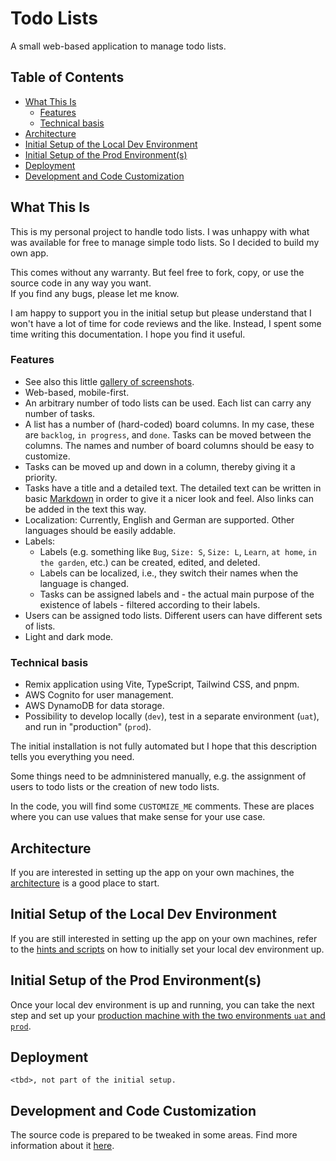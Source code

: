 # Todo Lists <!-- omit in toc -->

A small web-based application to manage todo lists.

## Table of Contents <!-- omit in toc -->

- [What This Is](#what-this-is)
  - [Features](#features)
  - [Technical basis](#technical-basis)
- [Architecture](#architecture)
- [Initial Setup of the Local Dev Environment](#initial-setup-of-the-local-dev-environment)
- [Initial Setup of the Prod Environment(s)](#initial-setup-of-the-prod-environments)
- [Deployment](#deployment)
- [Development and Code Customization](#development-and-code-customization)

## What This Is

This is my personal project to handle todo lists. I was unhappy with what was available for free
to manage simple todo lists. So I decided to build my own app.

This comes without any warranty. But feel free to fork, copy, or use the source code in any way you want.  
If you find any bugs, please let me know.

I am happy to support you in the initial setup but please understand that I won't have a lot of time
for code reviews and the like. Instead, I spent some time writing this documentation. I hope you find it useful.

### Features

- See also this little [gallery of screenshots](./docu/gallery.md).
- Web-based, mobile-first.
- An arbitrary number of todo lists can be used. Each list can carry any number of tasks.
- A list has a number of (hard-coded) board columns. In my case, these are `backlog`, `in progress`, and `done`.
  Tasks can be moved between the columns. The names and number of board columns should be easy to customize.
- Tasks can be moved up and down in a column, thereby giving it a priority.
- Tasks have a title and a detailed text. The detailed text can be written in
  basic [Markdown](https://www.markdownguide.org/cheat-sheet/) in order to give it
  a nicer look and feel. Also links can be added in the text this way.
- Localization: Currently, English and German are supported. Other languages should be easily addable.
- Labels:
  - Labels (e.g. something like `Bug`, `Size: S`, `Size: L`, `Learn`, `at home`, `in the garden`, etc.)
    can be created, edited, and deleted.
  - Labels can be localized, i.e., they switch their names when the language
    is changed.
  - Tasks can be assigned labels and - the actual main purpose of the existence
    of labels - filtered according to their labels.
- Users can be assigned todo lists. Different users can have different sets of lists.
- Light and dark mode.

### Technical basis

- Remix application using Vite, TypeScript, Tailwind CSS, and pnpm.
- AWS Cognito for user management.
- AWS DynamoDB for data storage.
- Possibility to develop locally (`dev`), test in a separate environment
  (`uat`), and run in "production" (`prod`).

The initial installation is not fully automated but I hope that this description tells you everything you need.

Some things need to be admninistered manually, e.g. the assignment of users to
todo lists or the creation of new todo lists.

In the code, you will find some `CUSTOMIZE_ME` comments. These are places
where you can use values that make sense for your use case.

## Architecture

If you are interested in setting up the app on your own machines, the
[architecture](./docu/architecure.md) is a good place to start.

## Initial Setup of the Local Dev Environment

If you are still interested in setting up the app on your own machines,
refer to the [hints and scripts](./docu/initial-setup-local-dev-env.md) on how to initially set
your local dev environment up.

## Initial Setup of the Prod Environment(s)

Once your local dev environment is up and running,
you can take the next step and set up your
[production machine with the two environments `uat` and `prod`](./docu/initial-setup-prod-env.md).

## Deployment

`<tbd>, not part of the initial setup.`

## Development and Code Customization

The source code is prepared to be tweaked in some areas. Find more information about
it [here](./docu/code-customization.md).
